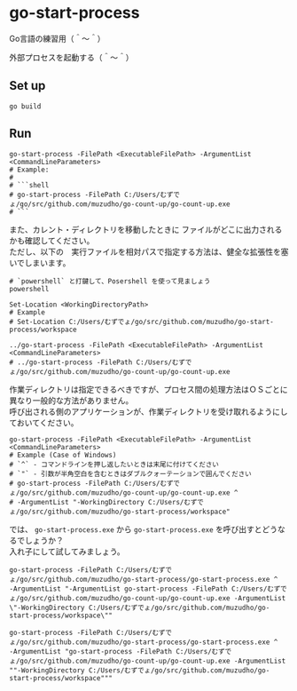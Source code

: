 # go-start-process

Go言語の練習用（＾～＾）  

外部プロセスを起動する（＾～＾）  

## Set up

```console
go build
```

## Run

```shell
go-start-process -FilePath <ExecutableFilePath> -ArgumentList <CommandLineParameters>
# Example:
#
# ```shell
# go-start-process -FilePath C:/Users/むずでょ/go/src/github.com/muzudho/go-count-up/go-count-up.exe
# ```
```

また、カレント・ディレクトリを移動したときに ファイルがどこに出力されるかも確認してください。  
ただし、以下の　実行ファイルを相対パスで指定する方法は、健全な拡張性を塞いでしまいます。  

```shell
# `powershell` と打鍵して、Posershell を使って見ましょう
powershell

Set-Location <WorkingDirectoryPath>
# Example
# Set-Location C:/Users/むずでょ/go/src/github.com/muzudho/go-start-process/workspace

../go-start-process -FilePath <ExecutableFilePath> -ArgumentList <CommandLineParameters>
# ../go-start-process -FilePath C:/Users/むずでょ/go/src/github.com/muzudho/go-count-up/go-count-up.exe
```

作業ディレクトリは指定できるべきですが、プロセス間の処理方法はＯＳごとに異なり一般的な方法がありません。  
呼び出される側のアプリケーションが、作業ディレクトリを受け取れるようにしておいてください。  

```shell
go-start-process -FilePath <ExecutableFilePath> -ArgumentList <CommandLineParameters>
# Example (Case of Windows)
# `^` - コマンドラインを押し返したいときは末尾に付けてください
# `"` - 引数が半角空白を含むときはダブルクォーテーションで囲んでください
# go-start-process -FilePath C:/Users/むずでょ/go/src/github.com/muzudho/go-count-up/go-count-up.exe ^
# -ArgumentList "-WorkingDirectory C:/Users/むずでょ/go/src/github.com/muzudho/go-start-process/workspace"
```

では、 `go-start-process.exe` から `go-start-process.exe` を呼び出すとどうなるでしょうか？  
入れ子にして試してみましょう。  

```shell
go-start-process -FilePath C:/Users/むずでょ/go/src/github.com/muzudho/go-start-process/go-start-process.exe ^
-ArgumentList "-ArgumentList go-start-process -FilePath C:/Users/むずでょ/go/src/github.com/muzudho/go-count-up/go-count-up.exe -ArgumentList \"-WorkingDirectory C:/Users/むずでょ/go/src/github.com/muzudho/go-start-process/workspace\""
```

```
go-start-process -FilePath C:/Users/むずでょ/go/src/github.com/muzudho/go-start-process/go-start-process.exe ^
-ArgumentList "go-start-process -FilePath C:/Users/むずでょ/go/src/github.com/muzudho/go-count-up/go-count-up.exe -ArgumentList ""-WorkingDirectory C:/Users/むずでょ/go/src/github.com/muzudho/go-start-process/workspace"""
```
